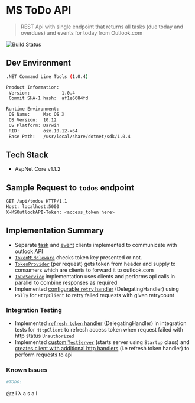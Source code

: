 # MS ToDo API #

> REST Api with single endpoint that returns all tasks (due today and overdues) and events for today from Outlook.com

[![Build Status](https://travis-ci.org/ziyasal/mstodoapi.svg?branch=master)](https://travis-ci.org/ziyasal/mstodoapi)

## Dev Environment ##

```sh
.NET Command Line Tools (1.0.4)

Product Information:
 Version:            1.0.4
 Commit SHA-1 hash:  af1e6684fd

Runtime Environment:
 OS Name:     Mac OS X
 OS Version:  10.12
 OS Platform: Darwin
 RID:         osx.10.12-x64
 Base Path:   /usr/local/share/dotnet/sdk/1.0.4
```

## Tech Stack ##

* AspNet Core v1.1.2

## Sample Request to `todos` endpoint ##

```sh
GET /api/todos HTTP/1.1
Host: localhost:5000
X-MSOutlookAPI-Token: <access_token here>
```

## Implementation Summary ##
* Separate [task](https://github.com/ziyasal/mstodoapi/blob/master/MSTodoApi/Infrastructure/Http/TasksClient.cs#L11) and [event](https://github.com/ziyasal/mstodoapi/blob/master/MSTodoApi/Infrastructure/Http/EventsClient.cs#L11) clients implemented to communicate with outlook API
* [`TokenMiddleware`](https://github.com/ziyasal/mstodoapi/blob/master/MSTodoApi/Infrastructure/Auth/TokenMiddleware.cs#L6) checks token key presented or not.
* [`TokenProvider`](https://github.com/ziyasal/mstodoapi/blob/master/MSTodoApi/Infrastructure/Auth/TokenProvider.cs#L8) (per request) gets token from header and supply to consumers which are clients to forward it to outlook.com 
* [`ToDoService`](https://github.com/ziyasal/mstodoapi/blob/master/MSTodoApi/Infrastructure/TodoService.cs#L10) implementation uses clients and performs api calls in parallel to combine responses as required
* Implemented [configurable `retry` handler](https://github.com/ziyasal/mstodoapi/blob/master/MSTodoApi/Infrastructure/Http/HttpRetryMessageHandler.cs#L12) (DelegatingHandler) using `Polly` for `HttpClient` to retry failed requests with given retrycount

### Integration Testing ###
* Implemented  [`refresh token` handler](https://github.com/ziyasal/mstodoapi/blob/master/MSTodoApi.IntegrationTests/Infrastructure/RefreshTokenHandler.cs) (DelegatingHandler) in integration tests for `HttpClient` to refresh access token when request failed with http status `Unauthorized`
* Implemented [custom `TestServer`](https://github.com/ziyasal/mstodoapi/blob/master/MSTodoApi.IntegrationTests/Infrastructure/CustomTestServer.cs#L13) (starts server using `Startup` class) and [creates client with additional http handlers](https://github.com/ziyasal/mstodoapi/blob/master/MSTodoApi.IntegrationTests/Infrastructure/CustomTestServer.cs#L41) (i.e refresh token handler) to perform requests to api

### Known Issues ###

```sh
#TODO:
```

@z i λ a s a l
